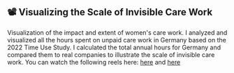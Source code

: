 ## 📽️ Visualizing the Scale of Invisible Care Work
Visualization of the impact and extent of women's care work.
I analyzed and visualized all the hours spent on unpaid care work in Germany based on the 2022 Time Use Study. 
I calculated the total annual hours for Germany and compared them to real companies to illustrate the scale of invisible care work. 
You can watch the following reels here: 
[here](https://www.canva.com/design/DAGWX3eD5Cs/Y4TbwryQXoENbEP4lnWOaA/watch?utm_content=DAGWX3eD5Cs&utm_campaign=designshare&utm_medium=link&utm_source=editor)
and
[here](https://www.canva.com/design/DAGnxwNCVwc/iO3Ugb2jpoI8g5A1h0JLqA/watch?utm_content=DAGnxwNCVwc&utm_campaign=designshare&utm_medium=link2&utm_source=uniquelinks&utlId=hc6bb425163)
